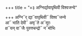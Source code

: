 +++
title = "०३ अग्निर्द्यावापृथिवी विश्वजन्ये"

+++
अग्नि᳓र् द्या᳓वापृथिवी᳓ विश्व᳓जन्ये  
आ᳓ भाति देवी᳓ अमृ᳓ते अ᳓मूरः  
क्ष᳓यन् वा᳓जैः पुरुश्चन्द्रो᳓ न᳓मोभिः